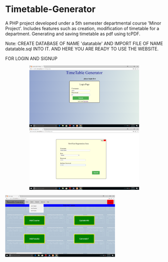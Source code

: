 # Timetable-Generator
A PHP project developed under a 5th semester departmental course 'Minor Project'.
Includes features such as creation, modification of timetable for a department.
Generating and saving timetable as pdf using tcPDF.

Note: CREATE DATABASE OF NAME 'datatable' AND IMPORT FILE OF NAME datatable.sql INTO IT. 
AND HERE YOU ARE READY TO USE THE WEBSITE.

FOR LOGIN AND SIGNUP
<p align="center">
  <img src="img/Screenshot (20).png" width="350" title="Login">
  <img src="img/Screenshot (21).png" width="350" alt="Sign Up">
</p>


<img src="img/Screenshot (23).png" width="350">
